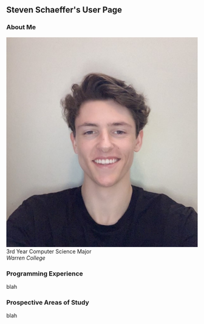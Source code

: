 ## Steven Schaeffer's User Page

### About Me
![Steven Schaeffer's Profile Picture](./images/pfp.jpg)
\
3rd Year Computer Science Major
\
*Warren College*

### Programming Experience
blah

### Prospective Areas of Study
blah